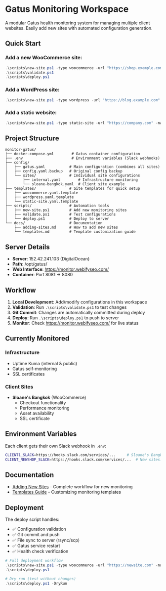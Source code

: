 ﻿# Gatus Monitoring Workspace

A modular Gatus health monitoring system for managing multiple client websites. Easily add new sites with automated configuration generation.

## Quick Start

### Add a new WooCommerce site:
```powershell
.\scripts\new-site.ps1 -type woocommerce -url "https://shop.example.com" -name "Example Shop"
.\scripts\validate.ps1
.\scripts\deploy.ps1
```

### Add a WordPress site:
```powershell
.\scripts\new-site.ps1 -type wordpress -url "https://blog.example.com" -name "Example Blog"
```

### Add a static website:
```powershell
.\scripts\new-site.ps1 -type static-site -url "https://company.com" -name "Company Website"
```

## Project Structure

```
monitor-gatus/
├── docker-compose.yml        # Gatus container configuration
├── .env                      # Environment variables (Slack webhooks)
├── config/
│   ├── gatus.yaml           # Main configuration (combines all sites)
│   ├── config.yaml.backup   # Original config backup
│   └── sites/               # Individual site configurations
│       ├── internal.yaml        # Infrastructure monitoring
│       └── sloane-bangkok.yaml  # Client site example
├── templates/               # Site templates for quick setup
│   ├── woocommerce.yaml.template
│   ├── wordpress.yaml.template
│   └── static-site.yaml.template
├── scripts/                 # Automation tools
│   ├── new-site.ps1         # Add new monitoring sites
│   ├── validate.ps1         # Test configurations
│   └── deploy.ps1           # Deploy to server
└── docs/                    # Documentation
    ├── adding-sites.md      # How to add new sites
    └── templates.md         # Template customization guide
```

## Server Details

- **Server**: 152.42.241.103 (DigitalOcean)
- **Path**: /opt/gatus/
- **Web Interface**: https://monitor.webifyseo.com/
- **Container**: Port 8081 → 8080

## Workflow

1. **Local Development**: Add/modify configurations in this workspace
2. **Validation**: Run `.\scripts\validate.ps1` to test changes
3. **Git Commit**: Changes are automatically committed during deploy
4. **Deploy**: Run `.\scripts\deploy.ps1` to push to server
5. **Monitor**: Check https://monitor.webifyseo.com/ for live status

## Currently Monitored

### Infrastructure
- Uptime Kuma (internal & public)
- Gatus self-monitoring
- SSL certificates

### Client Sites
- **Sloane's Bangkok** (WooCommerce)
  - Checkout functionality
  - Performance monitoring
  - Asset availability
  - SSL certificate

## Environment Variables

Each client gets their own Slack webhook in `.env`:
```bash
CLIENT1_SLACK=https://hooks.slack.com/services/...     # Sloane's Bangkok
CLIENT_NEWSHOP_SLACK=https://hooks.slack.com/services/...  # New sites...
```

## Documentation

- [Adding New Sites](docs/adding-sites.md) - Complete workflow for new monitoring
- [Templates Guide](docs/templates.md) - Customizing monitoring templates

## Deployment

The deploy script handles:
- ✅ Configuration validation
- ✅ Git commit and push
- ✅ File sync to server (rsync/scp)
- ✅ Gatus service restart
- ✅ Health check verification

```powershell
# Full deployment workflow
.\scripts\new-site.ps1 -type woocommerce -url "https://newsite.com" -name "New Site"
.\scripts\deploy.ps1

# Dry run (test without changes)
.\scripts\deploy.ps1 -DryRun
```
